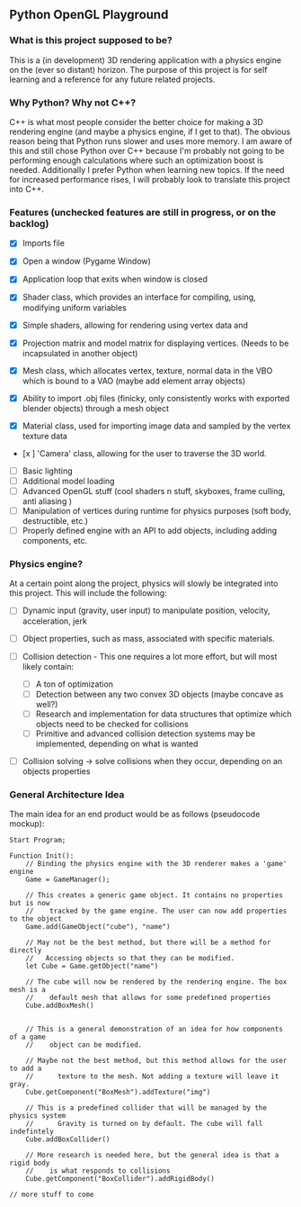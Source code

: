 ## Python OpenGL Playground

### What is this project supposed to be?

This is a (in development) 3D rendering application with a physics engine on the (ever so distant) horizon. The purpose of this project is for self learning and a reference for any future related projects.

### Why Python? Why not C++?

C++ is what most people consider the better choice for making a 3D rendering engine (and maybe a physics engine, if I get to that). The obvious reason being that Python runs slower and uses more memory. I am aware of this and still chose Python over C++ because I'm probably not going to be performing enough calculations where such an optimization boost is needed. Additionally I prefer Python when learning new topics. If the need for increased performance rises, I will probably look to translate this project into C++.

### Features (unchecked features are still in progress, or on the backlog)

- [x] Imports file

- [x] Open a window (Pygame Window)

- [x] Application loop that exits when window is closed

- [x] Shader class, which provides an interface for compiling, using, modifying uniform variables

- [x] Simple shaders, allowing for rendering using vertex data and

- [x] Projection matrix and model matrix for displaying vertices. (Needs to be incapsulated in another object)

- [x] Mesh class, which allocates vertex, texture, normal data in the VBO which is bound to a VAO (maybe add element array objects)

- [x] Ability to import .obj files (finicky, only consistently works with exported blender objects) through a mesh object

- [x] Material class, used for importing image data and sampled by the vertex texture data

- [x ] 'Camera' class, allowing for the user to traverse the 3D world.
- [ ] Basic lighting
- [ ] Additional model loading
- [ ] Advanced OpenGL stuff (cool shaders n stuff, skyboxes, frame culling, anti aliasing )
- [ ] Manipulation of vertices during runtime for physics purposes (soft body, destructible, etc.)
- [ ] Properly defined engine with an API to add objects, including adding components, etc.

### Physics engine?

At a certain point along the project, physics will slowly be integrated into this project. This will include the following:

- [ ] Dynamic input (gravity, user input) to manipulate position, velocity, acceleration, jerk
- [ ] Object properties, such as mass, associated with specific materials.

- [ ] Collision detection - This one requires a lot more effort, but will most likely contain:
  - [ ] A ton of optimization
  - [ ] Detection between any two convex 3D objects (maybe concave as well?)
  - [ ] Research and implementation for data structures that optimize which objects need to be checked for collisions
  - [ ] Primitive and advanced collision detection systems may be implemented, depending on what is wanted
- [ ] Collision solving -> solve collisions when they occur, depending on an objects properties

### General Architecture Idea

The main idea for an end product would be as follows (pseudocode mockup):

```
Start Program;

Function Init():
	// Binding the physics engine with the 3D renderer makes a 'game' engine
	Game = GameManager();

	// This creates a generic game object. It contains no properties but is now
	//    tracked by the game engine. The user can now add properties to the object
	Game.add(GameObject("cube"), "name")

	// May not be the best method, but there will be a method for directly
	//   Accessing objects so that they can be modified.
	let Cube = Game.getObject("name")

	// The cube will now be rendered by the rendering engine. The box mesh is a
	//    default mesh that allows for some predefined properties
	Cube.addBoxMesh()


	// This is a general demonstration of an idea for how components of a game
	//    object can be modified.

	// Maybe not the best method, but this method allows for the user to add a
	// 		texture to the mesh. Not adding a texture will leave it gray.
	Cube.getComponent("BoxMesh").addTexture("img")

	// This is a predefined collider that will be managed by the physics system
	//  	Gravity is turned on by default. The cube will fall indefintely
	Cube.addBoxCollider()

	// More research is needed here, but the general idea is that a rigid body
	//    is what responds to collisions
	Cube.getComponent("BoxCollider").addRigidBody()

// more stuff to come
```
